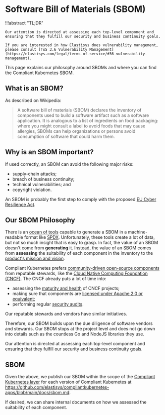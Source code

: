 # Software Bill of Materials (SBOM)

!!!abstract "TL;DR"

    Our attention is directed at assessing each top-level component and ensuring that they fulfill our security and business continuity goals.

    If you are interested in how Elastisys does vulnerability management, please consult [ToS 3.6 Vulnerability Management](https://elastisys.com/legal/terms-of-service/#36-vulnerability-management).

This page explains our philosophy around SBOMs and where you can find the Compliant Kubernetes SBOM.

## What is an SBOM?

As described on Wikipedia:

> A software bill of materials (SBOM) declares the inventory of components used to build a software artifact such as a software application.
> It is analogous to a list of ingredients on food packaging: where you might consult a label to avoid foods that may cause allergies, SBOMs can help organizations or persons avoid consumption of software that could harm them.

## Why is an SBOM important?

If used correctly, an SBOM can avoid the following major risks:

- supply-chain attacks;
- breach of business continuity;
- technical vulnerabilities; and
- copyright violation.

An SBOM is probably the first step to comply with the proposed [EU Cyber Resilience Act](https://digital-strategy.ec.europa.eu/en/library/cyber-resilience-act).

## Our SBOM Philosophy

There is an [ocean of tools](https://spdx.dev/use/tools/open-source-tools/) capable to generate a SBOM in a machine-readable format like [SPDX](https://spdx.dev/).
Unfortunately, these tools create a lot of data, but not so much insight that is easy to grasp.
In fact, the value of an SBOM doesn't come from **generating** it.
Instead, the value of an SBOM comes from **assessing** the suitability of each component in the inventory to the [product's mission and vision](../mission-and-vision.md).

Compliant Kubernetes prefers [community-driven open-source components](../adr/0015-we-believe-in-community-driven-open-source.md) from reputable stewards, like the [Cloud Native Computing Foundation (CNCF)](https://www.cncf.io/).
The CNCF already puts a lot of time into:

- assessing the [maturity and health](https://github.com/cncf/toc/blob/main/operations/project-health-review.md) of CNCF projects;
- making sure that components are [licensed under Apache 2.0 or equivalent](https://github.com/cncf/foundation/blob/main/allowed-third-party-license-policy.md);
- performing regular [security audits](https://www.cncf.io/blog/2022/08/08/improving-cncf-security-posture-with-independent-security-audits/).

Our reputable stewards and vendors have similar initiatives.

Therefore, our SBOM builds upon the due diligence of software vendors and stewards.
Our SBOM stops at the project level and does not go down into details such as the countless Go and NodeJS libraries they use.

Our attention is directed at assessing each top-level component and ensuring that they fulfill our security and business continuity goals.

## SBOM

Given the above, we publish our SBOM within the scope of the [Compliant Kubernetes layer](../architecture.md#level-3-individual-components) for each version of Compliant Kubernetes at <https://github.com/elastisys/compliantkubernetes-apps/blob/main/docs/sbom.md>.

If desired, we can share internal documents on how we assessed the suitability of each component.
